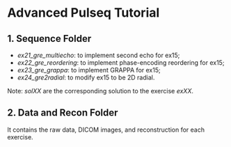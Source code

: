 # Advanced Pulseq Tutorial
## 1. Sequence Folder
* *ex21_gre_multiecho*: to implement second echo for ex15;   
* *ex22_gre_reordering*: to implement phase-encoding reordering for ex15;   
* *ex23_gre_grappa*: to implement GRAPPA for ex15;
* *ex24_gre2radial*: to modify ex15 to be 2D radial.

Note: *solXX* are the corresponding solution to the exercise *exXX*.

## 2. Data and Recon Folder
It contains the raw data, DICOM images, and reconstruction for each exercise.      
